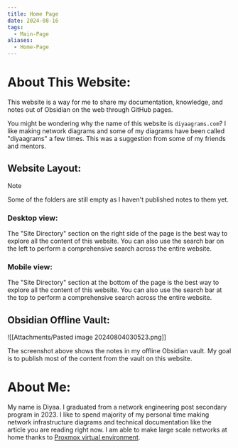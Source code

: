```yaml
---
title: Home Page
date: 2024-08-16
tags:
  - Main-Page
aliases:
  - Home-Page
---
```

# About This Website:

This website is a way for me to share my documentation, knowledge, and notes out of Obsidian on the web through GitHub pages.

You might be wondering why the name of this website is `diyaagrams.com`? I like making network diagrams and some of my diagrams have been called "diyaagrams" a few times. This was a suggestion from some of my friends and mentors.

## Website Layout:

> [!Note]
> Some of the folders are still empty as I haven't published notes to them yet.

### Desktop view:

The "Site Directory" section on the right side of the page is the best way to explore all the content of this website. You can also use the search bar on the left to perform a comprehensive search across the entire website.

### Mobile view:

The "Site Directory" section at the bottom of the page is the best way to explore all the content of this website. You can also use the search bar at the top to perform a comprehensive search across the entire website.


## Obsidian Offline Vault:


![[Attachments/Pasted image 20240804030523.png]]

The screenshot above shows the notes in my offline Obsidian vault. My goal is to publish most of the content from the vault on this website.


# About Me:

My name is Diyaa. I graduated from a network engineering post secondary program in 2023. I like to spend majority of my personal time making network infrastructure diagrams and technical documentation like the article you are reading right now. I am able to make large scale networks at home thanks to [Proxmox virtual environment](https://www.proxmox.com/en/proxmox-virtual-environment/overview).